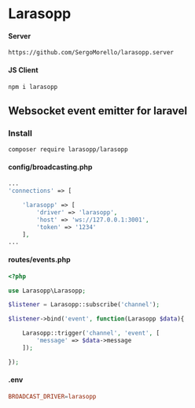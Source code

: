 # Larasopp

#### Server
```
https://github.com/SergoMorello/larasopp.server
```
#### JS Client
```
npm i larasopp
```

## Websocket event emitter for laravel

### Install

```shell
composer require larasopp/larasopp
```

#### config/broadcasting.php
```php
...
'connections' => [

	'larasopp' => [
		'driver' => 'larasopp',
		'host' => 'ws://127.0.0.1:3001',
		'token' => '1234'
	],
...
```

#### routes/events.php
```php
<?php

use Larasopp\Larasopp;

$listener = Larasopp::subscribe('channel');

$listener->bind('event', function(Larasopp $data){

	Larasopp::trigger('channel', 'event', [
		'message' => $data->message
	]);

});

```

#### .env
```conf
BROADCAST_DRIVER=larasopp
```
